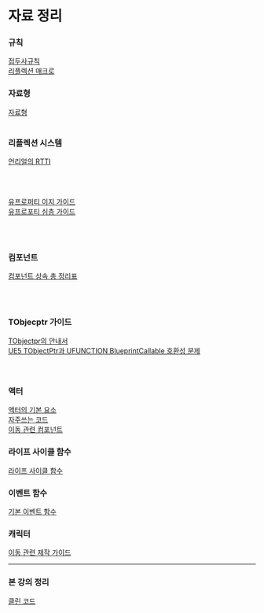 # 자료 정리

### 규칙
[접두사규칙](https://github.com/seowooyoung119/UnrealCPP/blob/main/%EC%A0%91%EB%91%90%EC%82%AC%20%EA%B7%9C%EC%B9%99.md)<br>
[리플렉션 매크로](https://github.com/seowooyoung119/UnrealCPP/blob/main/%EB%A6%AC%ED%94%8C%EB%A0%89%EC%85%98%20%EB%A7%A4%ED%81%AC%EB%A1%9C.md)<br>

### 자료형
[자료형](https://github.com/seowooyoung119/UnrealCPP/blob/main/%EC%96%B8%EB%A6%AC%EC%96%BC%20%EC%97%94%EC%A7%84%20%EC%9E%90%EB%A3%8C%ED%98%95%20%EA%B0%80%EC%9D%B4%EB%93%9C.md)<br><br>

### 리플렉션 시스템
[언리얼의 RTTI](https://seowooyoung119.github.io/URTTI/)<br>

<br>
<br>

[유프로퍼티 이지 가이드](https://github.com/seowooyoung119/UnrealCPP/blob/main/UPROPERTY()%20%EC%9D%B4%EC%A7%80%20%EA%B0%80%EC%9D%B4%EB%93%9C.md) <br>
[유프로포티 심층 가이드](https://github.com/seowooyoung119/UnrealCPP/blob/main/%EC%96%B8%EB%A6%AC%EC%96%BC%20%EC%98%A4%EB%B8%8C%EC%A0%9D%ED%8A%B8%20%ED%81%B4%EB%9E%98%EC%8A%A4%20%EC%86%8D%EC%84%B1%20%EA%B4%80%EB%A6%AC:%20UPROPERTY()%EC%9D%98%20%EA%B8%B0%EB%8A%A5,%20%EB%9F%B0%ED%83%80%EC%9E%84%20%EC%8B%9C%EC%8A%A4%ED%85%9C%20%ED%86%B5%ED%95%A9%20%EB%B0%8F%20%EC%84%B1%EB%8A%A5%20%EC%98%81%ED%96%A5%20%EB%B6%84%EC%84%9D,.md) <br>

<br><br>

### 컴포넌트
[컴포넌트 상속 총 정리표](https://github.com/seowooyoung119/Component-Tree) <br>


<br><br>
### TObjecptr 가이드
[TObjectpr의 안내서 ](https://github.com/seowooyoung119/UnrealCPP/blob/main/ObjectPtr%20%EA%B0%80%EC%9D%B4%EB%93%9C.md)<br>
[UE5 TObjectPtr과 UFUNCTION BlueprintCallable 호환성 문제](https://github.com/seowooyoung119/UnrealCPP/blob/main/UE5%20TObjectPtr%EA%B3%BC%20UFUNCTION%20BlueprintCallable%20%ED%98%B8%ED%99%98%EC%84%B1%20%EB%AC%B8%EC%A0%9C.md)<br>

<br>

## 
### 액터
[액터의 기본 요소](https://github.com/seowooyoung119/UnrealCPP/blob/main/%EC%95%A1%ED%84%B0%EC%9D%98%20%EA%B8%B0%EB%B3%B8%20%EC%9A%94%EC%86%8C.md)<br>
[자주쓰는 코드](https://github.com/seowooyoung119/UnrealCPP/blob/main/%EC%9E%90%EC%A3%BC%EC%93%B0%EB%8A%94%20%EC%BD%94%EB%93%9C.md) <br>
[이동 관련 컴포넌트](https://github.com/seowooyoung119/UnrealCPP/blob/main/%EC%9D%B4%EB%8F%99%20%EA%B4%80%EB%A0%A8%20%EC%BB%B4%ED%8F%AC%EB%84%8C%ED%8A%B8.md) 

### 라이프 사이클 함수
[라이프 사이클 함수](https://github.com/seowooyoung119/UnrealCPP/blob/main/%EA%B8%B0%EB%B3%B8%EC%A0%81%EC%9D%B8%20%EB%9D%BC%EC%9D%B4%ED%94%8C%20%EC%82%AC%EC%9D%B4%ED%81%B4%20%ED%95%A8%EC%88%98.md)<br>

### 이벤트 함수
[기본 이벤트 함수](https://github.com/seowooyoung119/UnrealCPP/blob/main/%EA%B8%B0%EB%B3%B8%20%EC%9D%B4%EB%B2%A4%ED%8A%B8%20%ED%95%A8%EC%88%98.md) <br>

### 캐릭터
[이동 관련 제작 가이드](https://github.com/seowooyoung119/UnrealCPP/blob/main/%EC%BA%90%EB%A6%AD%ED%84%B0%20%EC%9D%B4%EB%8F%99%20%EC%A0%9C%EC%9E%91%20%EA%B0%80%EC%9D%B4%EB%93%9C.md)  <br>


---
### 본 강의 정리

[클린 코드](https://github.com/seowooyoung119/UnrealCPP/blob/main/%ED%81%B4%EB%A6%B0%20%EC%BD%94%EB%93%9C.md)
